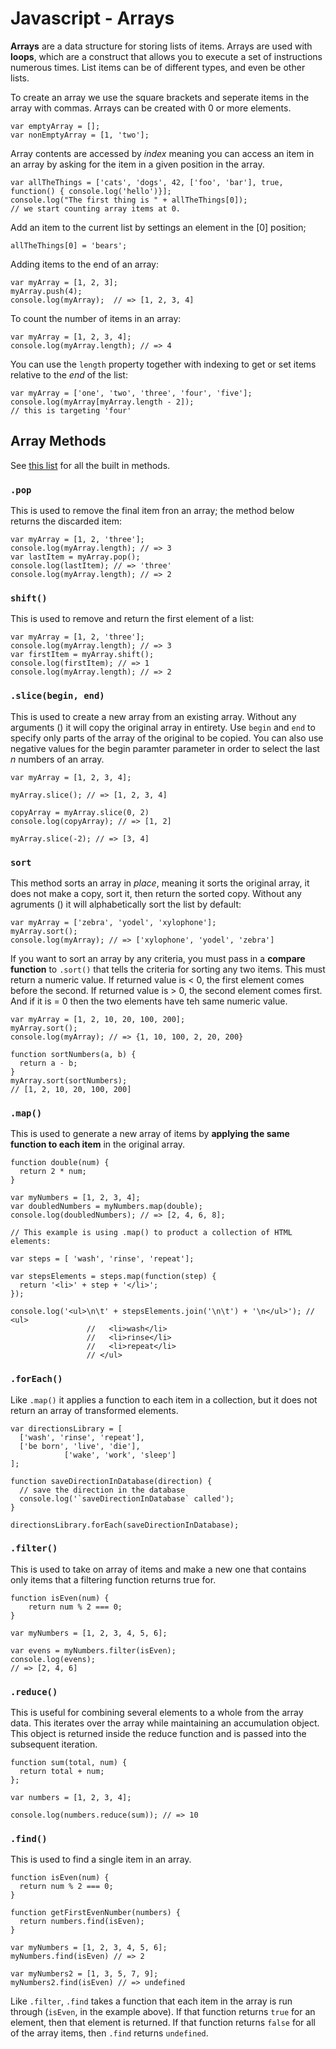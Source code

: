 # Javascript - Arrays

**Arrays** are a data structure for storing lists of items. Arrays are used with **loops**, which are a construct that allows you to execute a set of instructions numerous times. List items can be of different types, and even be other lists.

To create an array we use the square brackets and seperate items in the array with commas. Arrays can be created with 0 or more elements.

```
var emptyArray = [];
var nonEmptyArray = [1, 'two'];
```

Array contents are accessed by *index* meaning you can access an item in an array by asking for the item in a given position in the array.

```
var allTheThings = ['cats', 'dogs', 42, ['foo', 'bar'], true, function() { console.log('hello')}];
console.log("The first thing is " + allTheThings[0]);
// we start counting array items at 0.
```

Add an item to the current list by settings an element in the [0] position;

```
allTheThings[0] = 'bears';
```

Adding items to the end of an array:

```
var myArray = [1, 2, 3];
myArray.push(4);
console.log(myArray);  // => [1, 2, 3, 4]
```

To count the number of items in an array:

```
var myArray = [1, 2, 3, 4];
console.log(myArray.length); // => 4
```

You can use the ```length``` property together with indexing to get or set items relative to the *end* of the list:

```
var myArray = ['one', 'two', 'three', 'four', 'five'];
console.log(myArray[myArray.length - 2]);
// this is targeting 'four'
```

## Array Methods

See [this list](https://developer.mozilla.org/en-US/docs/Web/JavaScript/Reference/Global_Objects/Array#Methods) for all the built in methods.

### ```.pop```

This is used to remove the final item fron an array; the method below returns the discarded item:

```
var myArray = [1, 2, 'three'];
console.log(myArray.length); // => 3
var lastItem = myArray.pop();
console.log(lastItem); // => 'three'
console.log(myArray.length); // => 2
```

### ```shift()```

This is used to remove and return the first element of a list:

```
var myArray = [1, 2, 'three'];
console.log(myArray.length); // => 3
var firstItem = myArray.shift();
console.log(firstItem); // => 1
console.log(myArray.length); // => 2
```

### ```.slice(begin, end)```

This is used to create a new array from an existing array. Without any arguments () it will copy the original array in entirety. Use ```begin``` and ```end``` to specify only parts of the array of the original to be copied. You can also use negative values for the begin paramter parameter in order to select the last *n* numbers of an array.

```
var myArray = [1, 2, 3, 4];

myArray.slice(); // => [1, 2, 3, 4]

copyArray = myArray.slice(0, 2)
console.log(copyArray); // => [1, 2]

myArray.slice(-2); // => [3, 4]
```

### ```sort```

This method sorts an array in *place*, meaning it sorts the original array, it does not make a copy, sort it, then return the sorted copy. Without any agruments () it will alphabetically sort the list by default:

```
var myArray = ['zebra', 'yodel', 'xylophone'];
myArray.sort();
console.log(myArray); // => ['xylophone', 'yodel', 'zebra']
```

If you want to sort an array by any criteria, you must pass in a **compare function** to ```.sort()``` that tells the criteria for sorting any two items. This must return a numeric value. If returned value is < 0, the first element comes before the second. If returned value is > 0, the second element comes first. And if it is = 0 then the two elements have teh same numeric value.

```
var myArray = [1, 2, 10, 20, 100, 200];
myArray.sort();
console.log(myArray); // => {1, 10, 100, 2, 20, 200}

function sortNumbers(a, b) {
  return a - b;
}
myArray.sort(sortNumbers);
// [1, 2, 10, 20, 100, 200]
```

### ```.map()```

This is used to generate a new array of items by **applying the same function to each item** in the original array.

```
function double(num) {
  return 2 * num;
}

var myNumbers = [1, 2, 3, 4];
var doubledNumbers = myNumbers.map(double);
console.log(doubledNumbers); // => [2, 4, 6, 8];

// This example is using .map() to product a collection of HTML elements:

var steps = [ 'wash', 'rinse', 'repeat'];

var stepsElements = steps.map(function(step) {
  return '<li>' + step + '</li>';
});

console.log('<ul>\n\t' + stepsElements.join('\n\t') + '\n</ul>'); // <ul>
                 //   <li>wash</li>
                 //   <li>rinse</li>
                 //   <li>repeat</li>
                 // </ul>
```

### ```.forEach()```

Like ```.map()``` it applies a function to each item in a collection, but it does not return an array of transformed elements.

```
var directionsLibrary = [
  ['wash', 'rinse', 'repeat'],
  ['be born', 'live', 'die'],
            ['wake', 'work', 'sleep']
];

function saveDirectionInDatabase(direction) {
  // save the direction in the database
  console.log('`saveDirectionInDatabase` called');
}

directionsLibrary.forEach(saveDirectionInDatabase);
```

### ```.filter()```

This is used to take on array of items and make a new one that contains only items that a filtering function returns true for.

```
function isEven(num) {
	return num % 2 === 0;
}

var myNumbers = [1, 2, 3, 4, 5, 6];

var evens = myNumbers.filter(isEven);
console.log(evens);
// => [2, 4, 6]
```

### ```.reduce()```

This is useful for combining several elements to a whole from the array data. This iterates over the array while maintaining an accumulation object. This object is returned inside the reduce function and is passed into the subsequent iteration.

```
function sum(total, num) {
  return total + num;
};

var numbers = [1, 2, 3, 4];

console.log(numbers.reduce(sum)); // => 10
```

### ```.find()```

This is used to find a single item in an array.

```
function isEven(num) {
  return num % 2 === 0;
}

function getFirstEvenNumber(numbers) {
  return numbers.find(isEven);
}

var myNumbers = [1, 2, 3, 4, 5, 6];
myNumbers.find(isEven) // => 2

var myNumbers2 = [1, 3, 5, 7, 9];
myNumbers2.find(isEven) // => undefined
```

Like ```.filter```, ```.find``` takes a function that each item in the array is run through (```isEven```, in the example above). If that function returns ```true``` for an element, then that element is returned. If that function returns ```false``` for all of the array items, then ```.find``` returns ```undefined```.
